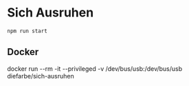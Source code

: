 # Sich Ausruhen

`npm run start`

## Docker

docker run --rm -it --privileged -v /dev/bus/usb:/dev/bus/usb diefarbe/sich-ausruhen